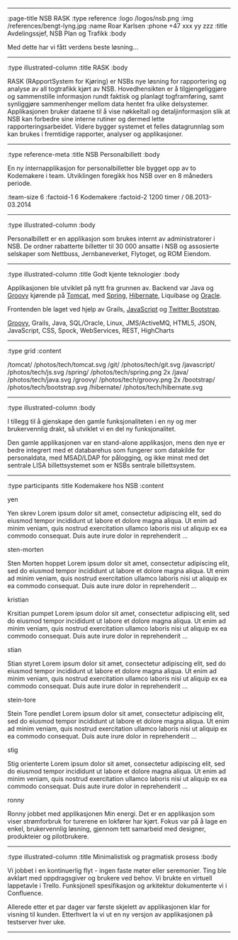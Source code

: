 --------------------------------------------------------------------------------
:page-title NSB RASK
:type reference
:logo /logos/nsb.png
:img /references/bengt-lyng.jpg
:name Roar Karlsen
:phone +47 xxx yy zzz
:title Avdelingssjef, NSB Plan og Trafikk
:body

Med dette har vi fått verdens beste løsning...

--------------------------------------------------------------------------------
:type illustrated-column
:title RASK
:body

RASK (RApportSystem for Kjøring) er NSBs nye løsning for rapportering og analyse av all togtrafikk kjørt av NSB.  Hovedhensikten er å tilgjengeliggjøre og sammenstille informasjon rundt faktisk og planlagt togframføring, samt  synliggjøre sammenhenger mellom data hentet fra ulike delsystemer. Applikasjonen bruker dataene til å vise nøkkeltall og detaljinformasjon slik at NSB kan forbedre sine interne rutiner og dermed lette rapporteringsarbeidet. Videre bygger systemet et felles datagrunnlag som kan brukes i fremtidige rapporter, analyser og applikasjoner.

--------------------------------------------------------------------------------
:type reference-meta
:title NSB Personalbillett
:body

En ny internapplikasjon for personalbilletter ble bygget opp av to Kodemakere
i team. Utviklingen foregikk hos NSB over en 8 måneders periode.

:team-size 6
:factoid-1 6 Kodemakere
:factoid-2 1200 timer / 08.2013-03.2014

--------------------------------------------------------------------------------
:type illustrated-column
:body

Personalbillett er en applikasjon som brukes internt av administratorer i NSB.
De ordner rabatterte billetter til 30 000 ansatte i NSB og assosierte selskaper
som Nettbuss, Jernbaneverket, Flytoget, og ROM Eiendom.

--------------------------------------------------------------------------------
:type illustrated-column
:title Godt kjente teknologier
:body

Applikasjonen ble utviklet på nytt fra grunnen av. Backend var Java og [Groovy](/groovy/) kjørende på
[Tomcat](/tomcat/), med [Spring](/spring/), [Hibernate](/hibernate/),
Liquibase og [Oracle](/oracle/).

Frontenden ble laget ved hjelp av
Grails, [JavaScript](/javascript/) og [Twitter Bootstrap](/bootstrap/).

[Groovy](/groovy/), Grails, Java, SQL/Oracle, Linux, JMS/ActiveMQ, HTML5, JSON, JavaScript, CSS, Spock, WebServices, REST, HighCharts

--------------------------------------------------------------------------------
:type grid
:content

/tomcat/                           /photos/tech/tomcat.svg
/git/                              /photos/tech/git.svg
/javascript/                       /photos/tech/js.svg
/spring/                           /photos/tech/spring.png 2x
/java/                             /photos/tech/java.svg
/groovy/                           /photos/tech/groovy.png 2x
/bootstrap/                        /photos/tech/bootstrap.svg
/hibernate/                        /photos/tech/hibernate.svg

--------------------------------------------------------------------------------
:type illustrated-column
:body

I tillegg til å gjenskape den gamle funksjonaliteten i en ny og mer
brukervennlig drakt, så utviklet vi en del ny funksjonalitet.

Den gamle applikasjonen var en stand-alone applikasjon, mens den nye er bedre
integrert med et databarehus som fungerer som datakilde for personaldata, med
MSAD/LDAP for pålogging, og ikke minst med det sentrale LISA billettsystemet
som er NSBs sentrale billettsystem.

--------------------------------------------------------------------------------
:type participants
:title Kodemakere hos NSB
:content

yen

Yen skrev Lorem ipsum dolor sit amet, consectetur adipiscing elit, sed do eiusmod tempor 
incididunt ut labore et dolore magna aliqua. Ut enim ad minim veniam, quis nostrud 
exercitation ullamco laboris nisi ut aliquip ex ea commodo consequat. Duis aute 
irure dolor in reprehenderit ...

sten-morten

Sten Morten hoppet Lorem ipsum dolor sit amet, consectetur adipiscing elit, sed do eiusmod tempor 
incididunt ut labore et dolore magna aliqua. Ut enim ad minim veniam, quis nostrud 
exercitation ullamco laboris nisi ut aliquip ex ea commodo consequat. Duis aute 
irure dolor in reprehenderit ...

kristian

Krsitian pumpet Lorem ipsum dolor sit amet, consectetur adipiscing elit, sed do eiusmod tempor 
incididunt ut labore et dolore magna aliqua. Ut enim ad minim veniam, quis nostrud 
exercitation ullamco laboris nisi ut aliquip ex ea commodo consequat. Duis aute 
irure dolor in reprehenderit ...

stian

Stian styret Lorem ipsum dolor sit amet, consectetur adipiscing elit, sed do eiusmod tempor 
incididunt ut labore et dolore magna aliqua. Ut enim ad minim veniam, quis nostrud 
exercitation ullamco laboris nisi ut aliquip ex ea commodo consequat. Duis aute 
irure dolor in reprehenderit ...

stein-tore

Stein Tore pendlet Lorem ipsum dolor sit amet, consectetur adipiscing elit, sed do eiusmod tempor 
incididunt ut labore et dolore magna aliqua. Ut enim ad minim veniam, quis nostrud 
exercitation ullamco laboris nisi ut aliquip ex ea commodo consequat. Duis aute 
irure dolor in reprehenderit ...

stig

Stig orienterte Lorem ipsum dolor sit amet, consectetur adipiscing elit, sed do eiusmod tempor 
incididunt ut labore et dolore magna aliqua. Ut enim ad minim veniam, quis nostrud 
exercitation ullamco laboris nisi ut aliquip ex ea commodo consequat. Duis aute 
irure dolor in reprehenderit ...

ronny

Ronny jobbet med applikasjonen Min energi. Det er en applikasjon som viser strømforbruk for turerene en lokfører har kjørt.
Fokus var på å lage en enkel, brukervennlig løsning, gjennom tett samarbeid med designer, produkteier og pilotbrukere.

--------------------------------------------------------------------------------
:type illustrated-column
:title Minimalistisk og pragmatisk prosess
:body

Vi jobbet i en kontinuerlig flyt - ingen faste møter eller seremonier. Ting ble
avklart med oppdragsgiver og brukere ved behov. Vi brukte en virtuell lappetavle
i Trello. Funksjonell spesifikasjon og arkitektur dokumenterte vi i Confluence.

Allerede etter et par dager var første skjelett av applikasjonen klar for
visning til kunden. Etterhvert la vi ut en ny versjon av applikasjonen på
testserver hver uke.

--------------------------------------------------------------------------------
